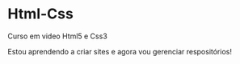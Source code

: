 # Html-Css
Curso em video Html5 e Css3 

Estou aprendendo a criar sites e agora vou gerenciar respositórios!